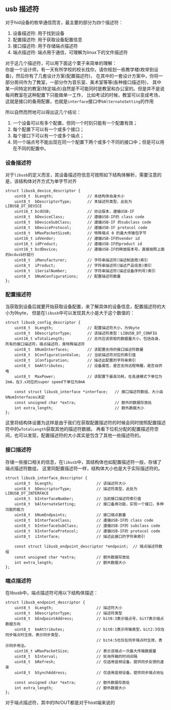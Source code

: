 ## usb 描述符
对于hid设备的枚举通信而言，最主要的部分为四个描述符：
1. 设备描述符: 用于找到设备
2. 配置描述符: 用于获取设备配置信息
3. 接口描述符: 用于存储端点描述符
4. 端点描述符: 端点用于通信，可理解为linux下的文件描述符

对于这几个描述符，可以用下面这个栗子来简单的理解：  
你是一个设计师，有一天有所学校的校长找你，请你规划一栋教学楼(枚举到设备)，然后你有了几套设计方案(配置描述符)，
在其中的一套设计方案中，你将一部分房间作为了教室，一部分作为音乐室、美术室等等(各种接口描述符)，
其中某一间特定的教室(特定端点)自然是不可能同时是教室和办公室的。但是并不是说每间教室在这种配置下只能做单一工作，
比如考试的时候，教室可以变成考场，这就是接口的备用配置，也就是`interface`接口中`bAlternateSetting`的作用

所以自然而然地可以得出这几个结论：
1. 一个设备可以有多个配置，但同一个时刻只能有一个配置有效；
2. 每个配置下可以有一个或多个接口；
3. 每个接口下可以有一个或多个端点；
4. 同一个端点号不能出现在同一个配置下两个或多个不同的接口中；但是可以用在不同的配置中。

### 设备描述符
对于`libusb`的定义而言，其设备描述符信息可按照如下结构体解析，需要注意的是，该结构体对齐方式为单字节对齐
```
struct libusb_device_descriptor {
	uint8_t  bLength;               // 本结构体自身大小
	uint8_t  bDescriptorType;       // 本描述符类型，此处为 LIBUSB_DT_DEVICE
	uint16_t bcdUSB;                // 协议版本，遵循USB-IF
	uint8_t  bDeviceClass;          // 遵循USB-IF的 class code
	uint8_t  bDeviceSubClass;       // 遵循USB-IF 的subclass code
	uint8_t  bDeviceProtocol;       // 遵循USB-IF protocol code
	uint8_t  bMaxPacketSize0;       // 特殊端点 0 的最大传输包字节
	uint16_t idVendor;              // 遵循USB-IF的vendor id
	uint16_t idProduct;             // 遵循USB-IF的product id
	uint16_t bcdDevice;             // 遵循USB-IF的释放版本号，直接按照上面的bcdusb抄就行
	uint8_t  iManufacturer;         // 字符串描述符(描述制造商)索引
	uint8_t  iProduct;              // 字符串描述符(描述产品信息)索引 
	uint8_t  iSerialNumber;         // 字符串描述符(描述设备序列号)索引
	uint8_t  bNumConfigurations;    // 配置描述符数量
};
```

### 配置描述符
当获取到设备后就要开始获取设备配置，来了解具体的设备信息，配置描述符的大小为9byte，
但是在`libusb`中可以发现其大小是大于这个数值的：
```
struct libusb_config_descriptor {
	uint8_t  bLength;               // 配置描述符大小，为9byte
	uint8_t  bDescriptorType;       // 该描述符类型：LIBUSB_DT_CONFIG
	uint16_t wTotalLength;          // 总共应该获取的数据量大小，包括自身，所有的接口描述符，端点描述符，类特殊描述符
	uint8_t  bNumInterfaces;        // 该配置支持的接口描述符数量
	uint8_t  bConfigurationValue;   // 当前描述符对应的索引值
	uint8_t  iConfiguration;        // 描述此配置的字符串索引
	uint8_t  bmAttributes;          // 设备属性，是否支持远程唤醒，是否自供电
	uint8_t  MaxPower;              // 该配置下最高功耗，在高速模式下单位为2mA，在3.x对应的super speed下单位为8mA

	const struct libusb_interface *interface;   // 接口描述符数组，大小由bNumInterfaces决定
	const unsigned char *extra;                 // 额外的数据存放处
	int extra_length;                           // 额外数据大小
};
```
这里将结构体设置为这样是由于我们在获取配置描述符的时候会同时按照配置描述符中的`wTotalLength`获取其他的描述符数据。
再看下位机分配的配置描述符空间，也可以发现，配置描述符的大小其实是包含了其他一些描述符的。

### 接口描述符
存储一些接口相关的信息，在`libusb`中，其结构体也如配置描述符一般，存储了端点描述符数组，
这里同配置描述符一样，结构体大小也是大于实际描述符的。
```
struct libusb_interface_descriptor {
	uint8_t  bLength;                   // 该描述符大小
	uint8_t  bDescriptorType;           // 描述符类型，此处为 LIBUSB_DT_INTERFACE
	uint8_t  bInterfaceNumber;          // 当前接口描述符索引值
	uint8_t  bAlternateSetting;         // 接口备用功能，实现一个接口，多种功能的能力 
	uint8_t  bNumEndpoints;             // 接口端点数量
	uint8_t  bInterfaceClass;           // 遵循USB-IF的 class code
	uint8_t  bInterfaceSubClass;        // 遵循USB-IF的 subclass code
	uint8_t  bInterfaceProtocol;        // 遵循USB-IF的 protocol code
	uint8_t  iInterface;                // 描述此接口的字符串索引

	const struct libusb_endpoint_descriptor *endpoint;  // 端点描述符数组
	const unsigned char *extra;         // 额外数据存放处
	int extra_length;                   // 额外数据大小
};
```

### 端点描述符
在libusb中，端点描述符可用以下结构体描述：
```
struct libusb_endpoint_descriptor {
	uint8_t  bLength;					// 描述符大小
	uint8_t  bDescriptorType;			// 描述符类型
	uint8_t  bEndpointAddress;			// bit0:3表示端点号，bit7表示端点数据方向
	uint8_t  bmAttributes;				// bit0:1表示传输类型，bit2:3仅在同步端点时生效，表示同步类型，
										// bit4:5也仅在同步端点时生效，表示同步用法。
	uint16_t wMaxPacketSize;			// 表示该端点一次最大传输数据量
	uint8_t  bInterval;					// 轮询传输的时间间隔
	uint8_t  bRefresh;					// 仅适用音频设备，提供同步反馈的速率
	uint8_t  bSynchAddress;				// 仅适用音频设备，提供同步端点地址

	const unsigned char *extra;			// 额外数据存放处
	int extra_length;					// 额外数据大小
};
```
对于端点描述符，其中的IN/OUT都是对于host端来说的
